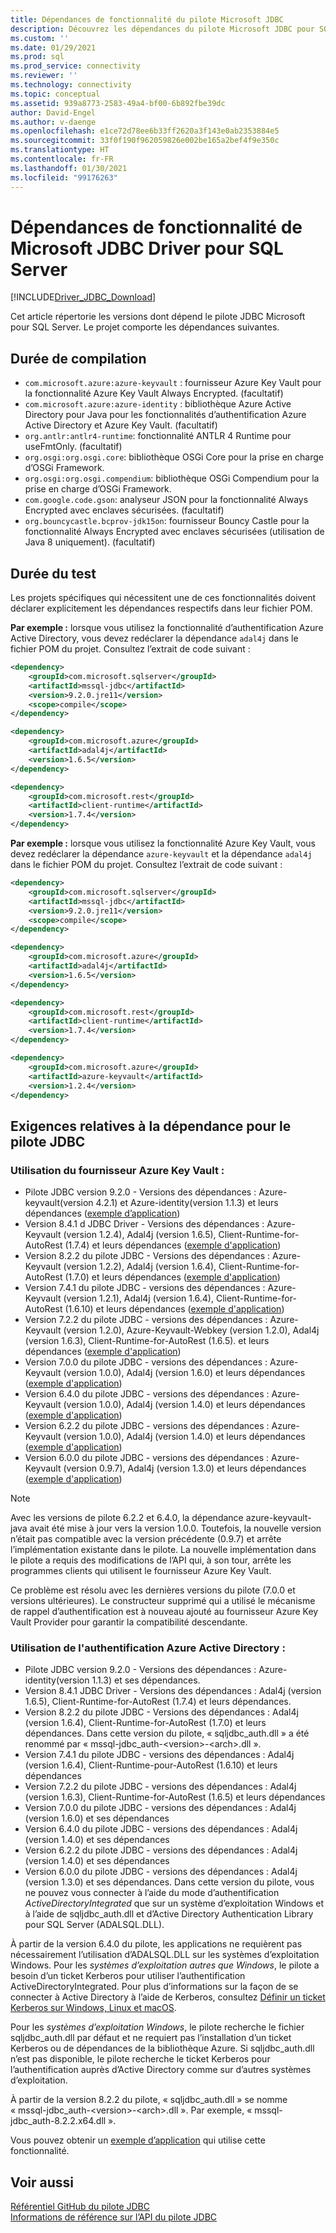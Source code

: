 ```yaml
---
title: Dépendances de fonctionnalité du pilote Microsoft JDBC
description: Découvrez les dépendances du pilote Microsoft JDBC pour SQL Server et comment les satisfaire.
ms.custom: ''
ms.date: 01/29/2021
ms.prod: sql
ms.prod_service: connectivity
ms.reviewer: ''
ms.technology: connectivity
ms.topic: conceptual
ms.assetid: 939a8773-2583-49a4-bf00-6b892fbe39dc
author: David-Engel
ms.author: v-daenge
ms.openlocfilehash: e1ce72d78ee6b33ff2620a3f143e0ab2353884e5
ms.sourcegitcommit: 33f0f190f962059826e002be165a2bef4f9e350c
ms.translationtype: HT
ms.contentlocale: fr-FR
ms.lasthandoff: 01/30/2021
ms.locfileid: "99176263"
---
```

# <a name="feature-dependencies-of-the-microsoft-jdbc-driver-for-sql-server"></a>Dépendances de fonctionnalité de Microsoft JDBC Driver pour SQL Server

[!INCLUDE[Driver_JDBC_Download](../../includes/driver_jdbc_download.md)]

Cet article répertorie les versions dont dépend le pilote JDBC Microsoft pour SQL Server. Le projet comporte les dépendances suivantes.

## <a name="compile-time"></a>Durée de compilation

 - `com.microsoft.azure:azure-keyvault` : fournisseur Azure Key Vault pour la fonctionnalité Azure Key Vault Always Encrypted. (facultatif)
 - `com.microsoft.azure:azure-identity` : bibliothèque Azure Active Directory pour Java pour les fonctionnalités d’authentification Azure Active Directory et Azure Key Vault. (facultatif)
 - `org.antlr:antlr4-runtime`: fonctionnalité ANTLR 4 Runtime pour useFmtOnly. (facultatif)
 - `org.osgi:org.osgi.core`: bibliothèque OSGi Core pour la prise en charge d’OSGi Framework.
 - `org.osgi:org.osgi.compendium`: bibliothèque OSGi Compendium pour la prise en charge d’OSGi Framework.
 - `com.google.code.gson`: analyseur JSON pour la fonctionnalité Always Encrypted avec enclaves sécurisées. (facultatif)
 - `org.bouncycastle.bcprov-jdk15on`: fournisseur Bouncy Castle pour la fonctionnalité Always Encrypted avec enclaves sécurisées (utilisation de Java 8 uniquement). (facultatif)

## <a name="test-time"></a>Durée du test

Les projets spécifiques qui nécessitent une de ces fonctionnalités doivent déclarer explicitement les dépendances respectifs dans leur fichier POM.

**Par exemple :** lorsque vous utilisez la fonctionnalité d’authentification Azure Active Directory, vous devez redéclarer la dépendance `adal4j` dans le fichier POM du projet. Consultez l’extrait de code suivant :

```xml
<dependency>
    <groupId>com.microsoft.sqlserver</groupId>
    <artifactId>mssql-jdbc</artifactId>
    <version>9.2.0.jre11</version>
    <scope>compile</scope>
</dependency>

<dependency>
    <groupId>com.microsoft.azure</groupId>
    <artifactId>adal4j</artifactId>
    <version>1.6.5</version>
</dependency>

<dependency>
    <groupId>com.microsoft.rest</groupId>
    <artifactId>client-runtime</artifactId>
    <version>1.7.4</version>
</dependency>
```

**Par exemple :** lorsque vous utilisez la fonctionnalité Azure Key Vault, vous devez redéclarer la dépendance `azure-keyvault` et la dépendance `adal4j` dans le fichier POM du projet. Consultez l’extrait de code suivant :

```xml
<dependency>
    <groupId>com.microsoft.sqlserver</groupId>
    <artifactId>mssql-jdbc</artifactId>
    <version>9.2.0.jre11</version>
    <scope>compile</scope>
</dependency>

<dependency>
    <groupId>com.microsoft.azure</groupId>
    <artifactId>adal4j</artifactId>
    <version>1.6.5</version>
</dependency>

<dependency>
    <groupId>com.microsoft.rest</groupId>
    <artifactId>client-runtime</artifactId>
    <version>1.7.4</version>
</dependency>

<dependency>
    <groupId>com.microsoft.azure</groupId>
    <artifactId>azure-keyvault</artifactId>
    <version>1.2.4</version>
</dependency>
```

## <a name="dependency-requirements-for-the-jdbc-driver"></a>Exigences relatives à la dépendance pour le pilote JDBC

### <a name="working-with-the-azure-key-vault-provider"></a>Utilisation du fournisseur Azure Key Vault :

- Pilote JDBC version 9.2.0 - Versions des dépendances : Azure-keyvault(version 4.2.1) et Azure-identity(version 1.1.3) et leurs dépendances ([exemple d’application](azure-key-vault-sample-version-9.2.md))
- Version 8.4.1 d JDBC Driver - Versions des dépendances : Azure-Keyvault (version 1.2.4), Adal4j (version 1.6.5), Client-Runtime-for-AutoRest (1.7.4) et leurs dépendances ([exemple d'application](azure-key-vault-sample-version-7.0.md))
- Version 8.2.2 du pilote JDBC - Versions des dépendances : Azure-Keyvault (version 1.2.2), Adal4j (version 1.6.4), Client-Runtime-for-AutoRest (1.7.0) et leurs dépendances ([exemple d'application](azure-key-vault-sample-version-7.0.md))
- Version 7.4.1 du pilote JDBC - versions des dépendances : Azure-Keyvault (version 1.2.1), Adal4j (version 1.6.4), Client-Runtime-for-AutoRest (1.6.10) et leurs dépendances ([exemple d'application](azure-key-vault-sample-version-7.0.md))
- Version 7.2.2 du pilote JDBC - versions des dépendances : Azure-Keyvault (version 1.2.0), Azure-Keyvault-Webkey (version 1.2.0), Adal4j (version 1.6.3), Client-Runtime-for-AutoRest (1.6.5). et leurs dépendances ([exemple d'application](azure-key-vault-sample-version-7.0.md))
- Version 7.0.0 du pilote JDBC - versions des dépendances : Azure-Keyvault (version 1.0.0), Adal4j (version 1.6.0) et leurs dépendances ([exemple d'application](azure-key-vault-sample-version-7.0.md))
- Version 6.4.0 du pilote JDBC - versions des dépendances : Azure-Keyvault (version 1.0.0), Adal4j (version 1.4.0) et leurs dépendances ([exemple d'application](azure-key-vault-sample-version-6.2.2.md))
- Version 6.2.2 du pilote JDBC - versions des dépendances : Azure-Keyvault (version 1.0.0), Adal4j (version 1.4.0) et leurs dépendances ([exemple d'application](azure-key-vault-sample-version-6.2.2.md))
- Version 6.0.0 du pilote JDBC - versions des dépendances : Azure-Keyvault (version 0.9.7), Adal4j (version 1.3.0) et leurs dépendances ([exemple d'application](azure-key-vault-sample-version-6.0.0.md))

> [!NOTE]
> Avec les versions de pilote 6.2.2 et 6.4.0, la dépendance azure-keyvault-java avait été mise à jour vers la version 1.0.0. Toutefois, la nouvelle version n’était pas compatible avec la version précédente (0.9.7) et arrête l’implémentation existante dans le pilote. La nouvelle implémentation dans le pilote a requis des modifications de l’API qui, à son tour, arrête les programmes clients qui utilisent le fournisseur Azure Key Vault.
>
> Ce problème est résolu avec les dernières versions du pilote (7.0.0 et versions ultérieures). Le constructeur supprimé qui a utilisé le mécanisme de rappel d’authentification est à nouveau ajouté au fournisseur Azure Key Vault Provider pour garantir la compatibilité descendante.

### <a name="working-with-azure-active-directory-authentication"></a>Utilisation de l'authentification Azure Active Directory :

- Pilote JDBC version 9.2.0 - Versions des dépendances : Azure-identity(version 1.1.3) et ses dépendances.
- Version 8.4.1 JDBC Driver - Versions des dépendances : Adal4j (version 1.6.5), Client-Runtime-for-AutoRest (1.7.4) et leurs dépendances.
- Version 8.2.2 du pilote JDBC - Versions des dépendances : Adal4j (version 1.6.4), Client-Runtime-for-AutoRest (1.7.0) et leurs dépendances. Dans cette version du pilote, « sqljdbc_auth.dll » a été renommé par « mssql-jdbc_auth-\<version>-\<arch>.dll ».
- Version 7.4.1 du pilote JDBC - versions des dépendances : Adal4j (version 1.6.4), Client-Runtime-pour-AutoRest (1.6.10) et leurs dépendances
- Version 7.2.2 du pilote JDBC - versions des dépendances : Adal4j (version 1.6.3), Client-Runtime-for-AutoRest (1.6.5) et leurs dépendances
- Version 7.0.0 du pilote JDBC - versions des dépendances : Adal4j (version 1.6.0) et ses dépendances
- Version 6.4.0 du pilote JDBC - versions des dépendances : Adal4j (version 1.4.0) et ses dépendances
- Version 6.2.2 du pilote JDBC - versions des dépendances : Adal4j (version 1.4.0) et ses dépendances
- Version 6.0.0 du pilote JDBC - versions des dépendances : Adal4j (version 1.3.0) et ses dépendances. Dans cette version du pilote, vous ne pouvez vous connecter à l’aide du mode d’authentification _ActiveDirectoryIntegrated_ que sur un système d’exploitation Windows et à l’aide de sqljdbc_auth.dll et d’Active Directory Authentication Library pour SQL Server (ADALSQL.DLL).

À partir de la version 6.4.0 du pilote, les applications ne requièrent pas nécessairement l’utilisation d’ADALSQL.DLL sur les systèmes d’exploitation Windows. Pour les *systèmes d’exploitation autres que Windows*, le pilote a besoin d’un ticket Kerberos pour utiliser l’authentification ActiveDirectoryIntegrated. Pour plus d’informations sur la façon de se connecter à Active Directory à l’aide de Kerberos, consultez [Définir un ticket Kerberos sur Windows, Linux et macOS](connecting-using-azure-active-directory-authentication.md#set-kerberos-ticket-on-windows-linux-and-macos).

Pour les *systèmes d’exploitation Windows*, le pilote recherche le fichier sqljdbc_auth.dll par défaut et ne requiert pas l’installation d’un ticket Kerberos ou de dépendances de la bibliothèque Azure. Si sqljdbc_auth.dll n’est pas disponible, le pilote recherche le ticket Kerberos pour l’authentification auprès d’Active Directory comme sur d’autres systèmes d’exploitation.

À partir de la version 8.2.2 du pilote, « sqljdbc_auth.dll » se nomme « mssql-jdbc_auth-\<version>-\<arch>.dll ». Par exemple, « mssql-jdbc_auth-8.2.2.x64.dll ».

Vous pouvez obtenir un [exemple d’application](connecting-using-azure-active-directory-authentication.md) qui utilise cette fonctionnalité.

## <a name="see-also"></a>Voir aussi

[Référentiel GitHub du pilote JDBC](https://github.com/microsoft/mssql-jdbc)  
[Informations de référence sur l’API du pilote JDBC](reference/jdbc-driver-api-reference.md)
